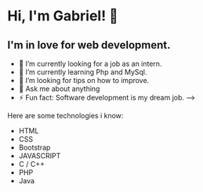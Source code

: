 # Hi, I'm Gabriel!  👋 

## I'm in love for web development. 

- 🔭 I’m currently looking for a job as an intern.
- 🌱 I’m currently learning Php and MySql.
- 🤔 I’m looking for tips on how to improve.
- 💬 Ask me about anything
- ⚡ Fun fact: Software development is my dream job. 
-->


Here are some technologies i know:  

* HTML 
* CSS  
* Bootstrap 
* JAVASCRIPT 
* C / C++ 
* PHP  
* Java
